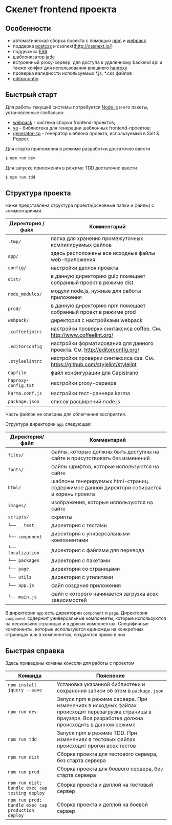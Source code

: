 # Скелет frontend проекта

## Особенности

* автоматическая сборка проекта с помощью [npm](https://www.npmjs.com) и [webpack](https://webpack.github.io/)
* поддерка [postcss](https://github.com/postcss/postcss) и cssnext(http://cssnext.io/)
* поддержка [ES6](http://www.ecma-international.org/ecma-262/6.0/)
* шаблонизатор [jade](http://jade-lang.com/)
* встроенный proxy-сервер, для доступа к удаленному backend api и также конфиг для использования внешнего [haproxy](http://www.haproxy.org/)
* проверка валидности  используемых *.js, *.css файлов
* [editorconfig](http://editorconfig.org/)


## Быстрый старт

Для работы текущей системы потребуется [Node.js](http://nodejs.org/) и его пакеты, установленные глобально:

- [webpack](https://webpack.github.io/) - система сборки frontend-проектов;
- [yo](http://yeoman.io/) - библиотека для генерации шаблонных frontend-проектов;
- [generator-sp](https://github.com/snphq/generator-sp) - генератор шаблона проекта, используемый в Salt & Pepper.

Для старта приложения в режиме разработки достаточно ввести
```bash
$ npm run dev
```

Для запуска приложения в режиме TDD достаточно ввести
```bash
$ npm run tdd
```

## Структура проекта

Ниже представлена структура проекта(основные папки и файлы) с комментариями.

| Директория /файл  | Комментарий |
| ------------------ | ---------- |
| `.tmp/ `| папка для хранения промежуточных компилируемых файлов |
| `app/  `| здесь расположены все исходные файлы web-приложения |
| `config/ `| настройки деплоя проекта |
| `dist/ `| в данную директорию gulp помещает собранный проект в режиме dist |
| `node_modules/` | модули node.js, нужные для работы приложения |
| `prod/ `| в данную директорию npm помещает собранный проект в режиме prod |
| `webpack/` | директория с настройками webpack |
| `.coffeelintrc` | настройки проверки синтаксиса coffee. См. <http://www.coffeelint.org/>|
| `.editorconfig`| настройки форматирования для данного проекта. См. <http://editorconfig.org/> |
| `.styleelintrc` | настройки проверки синтаксиса css. См. <https://github.com/stylelint/stylelint>|
| `Capfile` | файл конфигурации для Capistrano |
| `haproxy-config.txt` | настройки proxy-сервера |
| `karma.conf.js` | настройки тест-раннера karma |
| `package.json` | список расширений node.js |

Часть файлов не описаны для облегчения восприятия.

Структура директории `app` следующая:

| Директория/файл | Комментарий |
| --------------- | ----------- |
| `files/` | файлы, которые должны быть доступны на сайте и присутствовать без изменений |
| `fonts/` | файлы шрифтов, которые используются на сайте |
| `html/` | шаблоны генерируемых html-страниц. содержимое данной директори собирается в корень проекта |
| `images/` | изображения, которые используются на сайте |
| `scripts/` | скрипты |
| `└── __test__` | директория с тестами |
| `└── component` | директория с универсальными компонентами |
| `└── localization` | директория с файлами для перевода |
| `└── packages` | директория с пакетами |
| `└── page` | директория со страницами |
| `└── utils` | директория с утилитами |
| `└── app.js` | файл создания приложения |
| `└── main.js` | файл с которого начинается загрузка всех зависимостей |


В директории `app` есть директории `component` и `page`. Директория `component` содержит универсальные компоненты, которые используются на нескольких страницах и в других компонентах. Специфичные компоненты, которые используются единожды на конкретных страницах или в компонентах, создаются прямо в них.

## Быстрая справка

Здесь приведены команы консоли для работы с проектом

Команда | Пояснение
------- | ---------
`npm install jquery --save` | Установка указанной библиотеки и сохранения записи об этом в `package.json`
`npm run dev` | Запуск npm в режиме сервера. При изменениях в исходных файлах происходит перезагрузка страницы в браузере. Вся разработка должна происходить в данном режиме
`npm run tdd` | Запуск npm в режиме TDD. При изменениях в тестовых файлах происходит прогон всех тестов
`npm run dist` | Сборка проекта для тестового сервера, без старта сервера
`npm run prod` | Сборка проекта для боевого сервера, без старта сервера
`npm run dist; bundle exec cap testing deploy` | Сборка проекта и деплой на тестовый сервер
`npm run prod; bundle exec cap production deploy` | Сборка проекта и деплой на боевой сервер
